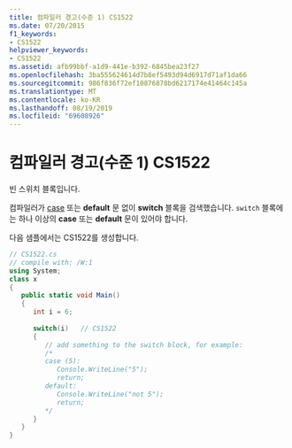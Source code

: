 ```yaml
---
title: 컴파일러 경고(수준 1) CS1522
ms.date: 07/20/2015
f1_keywords:
- CS1522
helpviewer_keywords:
- CS1522
ms.assetid: afb99bbf-a1d9-441e-b392-6845bea23f27
ms.openlocfilehash: 3ba555624614d7b8ef5493d94d6917d71af1da66
ms.sourcegitcommit: 986f836f72ef10876878bd6217174e41464c145a
ms.translationtype: MT
ms.contentlocale: ko-KR
ms.lasthandoff: 08/19/2019
ms.locfileid: "69608926"
---
```

# <a name="compiler-warning-level-1-cs1522"></a>컴파일러 경고(수준 1) CS1522
빈 스위치 블록입니다.  
  
 컴파일러가 [case](../language-reference/keywords/switch.md) 또는 **default** 문 없이 **switch** 블록을 검색했습니다. `switch` 블록에는 하나 이상의 **case** 또는 **default** 문이 있어야 합니다.  
  
 다음 샘플에서는 CS1522를 생성합니다.  
  
```csharp  
// CS1522.cs  
// compile with: /W:1  
using System;  
class x  
{  
   public static void Main()  
   {  
      int i = 6;  
  
      switch(i)   // CS1522  
      {  
         // add something to the switch block, for example:  
         /*  
         case (5):  
            Console.WriteLine("5");  
            return;  
         default:  
            Console.WriteLine("not 5");  
            return;  
         */  
      }  
   }  
}  
```
